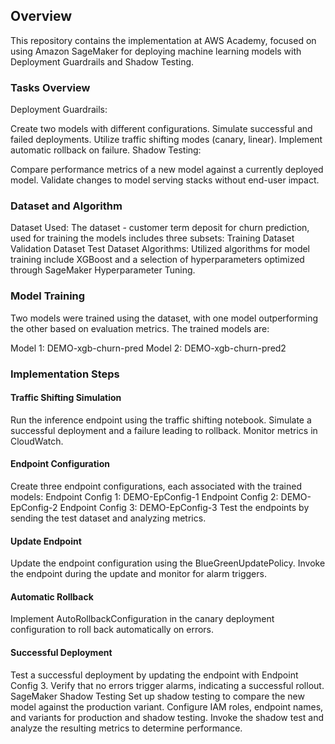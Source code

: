 ## Overview

This repository contains the implementation at AWS Academy, focused on using Amazon SageMaker for deploying machine learning models with Deployment Guardrails and Shadow Testing.

### Tasks Overview
Deployment Guardrails:

Create two models with different configurations.
Simulate successful and failed deployments.
Utilize traffic shifting modes (canary, linear).
Implement automatic rollback on failure.
Shadow Testing:

Compare performance metrics of a new model against a currently deployed model.
Validate changes to model serving stacks without end-user impact.

### Dataset and Algorithm
Dataset Used: The dataset - customer term deposit for churn prediction, used for training the models includes three subsets:
Training Dataset
Validation Dataset
Test Dataset
Algorithms: Utilized algorithms for model training include XGBoost and a selection of hyperparameters optimized through SageMaker Hyperparameter Tuning.

### Model Training
Two models were trained using the dataset, with one model outperforming the other based on evaluation metrics. The trained models are:

Model 1: DEMO-xgb-churn-pred
Model 2: DEMO-xgb-churn-pred2

### Implementation Steps

#### Traffic Shifting Simulation
Run the inference endpoint using the traffic shifting notebook.
Simulate a successful deployment and a failure leading to rollback.
Monitor metrics in CloudWatch.
#### Endpoint Configuration
Create three endpoint configurations, each associated with the trained models:
Endpoint Config 1: DEMO-EpConfig-1
Endpoint Config 2: DEMO-EpConfig-2
Endpoint Config 3: DEMO-EpConfig-3
Test the endpoints by sending the test dataset and analyzing metrics.
#### Update Endpoint
Update the endpoint configuration using the BlueGreenUpdatePolicy.
Invoke the endpoint during the update and monitor for alarm triggers.
#### Automatic Rollback
Implement AutoRollbackConfiguration in the canary deployment configuration to roll back automatically on errors.
#### Successful Deployment
Test a successful deployment by updating the endpoint with Endpoint Config 3.
Verify that no errors trigger alarms, indicating a successful rollout.
SageMaker Shadow Testing
Set up shadow testing to compare the new model against the production variant.
Configure IAM roles, endpoint names, and variants for production and shadow testing.
Invoke the shadow test and analyze the resulting metrics to determine performance.

